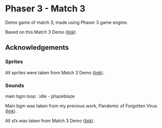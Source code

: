 # Phaser 3 - Match 3

Demo game of match 3, made using Phaser 3 game engine.

Based on this Match 3 Demo ([link](https://match-3.vercel.app/)).

## Acknowledgements

### Sprites

All sprites were taken from Match 3 Demo ([link](https://match-3.vercel.app/)).

### Sounds

main bgm loop : idle - phazeblaze

Main bgm was taken from my previous work, Pandemic of Forgotten Virus ([link](https://eaglescommander.itch.io/pandemic-of-the-forgotten-virus)).

All sfx was taken from Match 3 Demo ([link](https://match-3.vercel.app/)).
